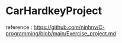 # CarHardkeyProject
reference : https://github.com/ninhnv/C-programming/blob/main/Exercise_project.md
